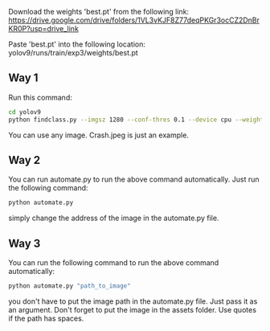 Download the weights 'best.pt' from the following link: https://drive.google.com/drive/folders/1VL3vKJF8Z77deqPKGr3ocCZ2DnBrKR0P?usp=drive_link

Paste 'best.pt' into the following location: yolov9/runs/train/exp3/weights/best.pt

## Way 1

Run this command:
```bash
cd yolov9
python findclass.py --imgsz 1280 --conf-thres 0.1 --device cpu --weights runs\\train\\exp3\\weights\\best.pt --source ..\\assets\\crash.jpeg
```

You can use any image. Crash.jpeg is just an example.

## Way 2

You can run automate.py to run the above command automatically. Just run the following command:
```bash
python automate.py
```
simply change the address of the image in the automate.py file.

## Way 3

You can run the following command to run the above command automatically:
```bash
python automate.py "path_to_image"
```
you don't have to put the image path in the automate.py file. Just pass it as an argument. Don't forget to put the image in the assets folder. Use quotes if the path has spaces.